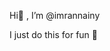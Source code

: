Hi👋 , I’m @imrannainy

I just do this for fun 👀

<!---
imrannainy/imrannainy is a ✨ special ✨ repository because its `README.md` (this file) appears on your GitHub profile.
You can click the Preview link to take a look at your changes.
--->
